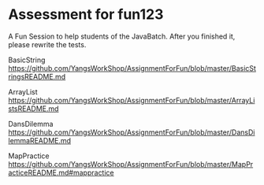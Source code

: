 # Assessment for fun123
A Fun Session to help students of the JavaBatch.
After you finished it, please rewrite the tests.

BasicString
https://github.com/YangsWorkShop/AssignmentForFun/blob/master/BasicStringsREADME.md

ArrayList
https://github.com/YangsWorkShop/AssignmentForFun/blob/master/ArrayListsREADME.md

DansDilemma
https://github.com/YangsWorkShop/AssignmentForFun/blob/master/DansDilemmaREADME.md

MapPractice
https://github.com/YangsWorkShop/AssignmentForFun/blob/master/MapPracticeREADME.md#mappractice



